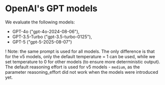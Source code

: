 # OpenAI's GPT models

We evaluate the following models:
- GPT-4o ("gpt-4o-2024-08-06"),
- GPT-3.5-Turbo ("gpt-3.5-turbo-0125"),
- GPT-5 ("gpt-5-2025-08-07")

! Note: the same prompt is used for all models. The only difference is that for the v5 models, only the default temperature = 1 can be used, while we set temperature to 0 for other models (to ensure more deterministic output). The default reasoning effort is used for v5 models - ``medium``, as the parameter reasoning_effort did not work when the models were introduced yet.